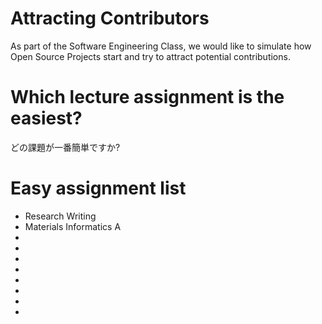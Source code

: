 # Attracting Contributors
As part of the Software Engineering Class, we would like to simulate how Open Source Projects start and try to attract potential contributions.

# Which lecture assignment is the easiest?
どの課題が一番簡単ですか?

# Easy assignment list
- Research Writing
- Materials Informatics A
- 
- 
- 
- 
- 
- 
- 
- 

